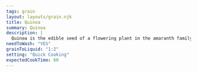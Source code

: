 ```yaml
---
tags: grain
layout: layouts/grain.njk
title: Quinoa
summary: Quinoa
description: |
  Quinoa is the edible seed of a flowering plant in the amaranth family. It originated in the Andean region of northwestern South America.
needToWash: "YES"
grainToLiquid: "1:2"
setting: "Quick Cooking"
expectedCookTime: 60
---
```

